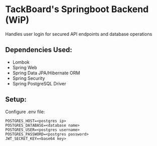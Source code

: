 # TackBoard's Springboot Backend (WiP)
Handles user login for secured API endpoints and database operations

## Dependencies Used:
- Lombok
- Spring Web
- Spring Data JPA/Hibernate ORM
- Spring Security
- Spring PostgreSQL Driver

## Setup:
Configure .env file:
```
POSTGRES_HOST=<postgres ip>
POSTGRES_DATABASE=<database name>
POSTGRES_USER=<postgres username>
POSTGRES_PASSWORD=<postgres password>
JWT_SECRET_KEY=<base64 key>
```